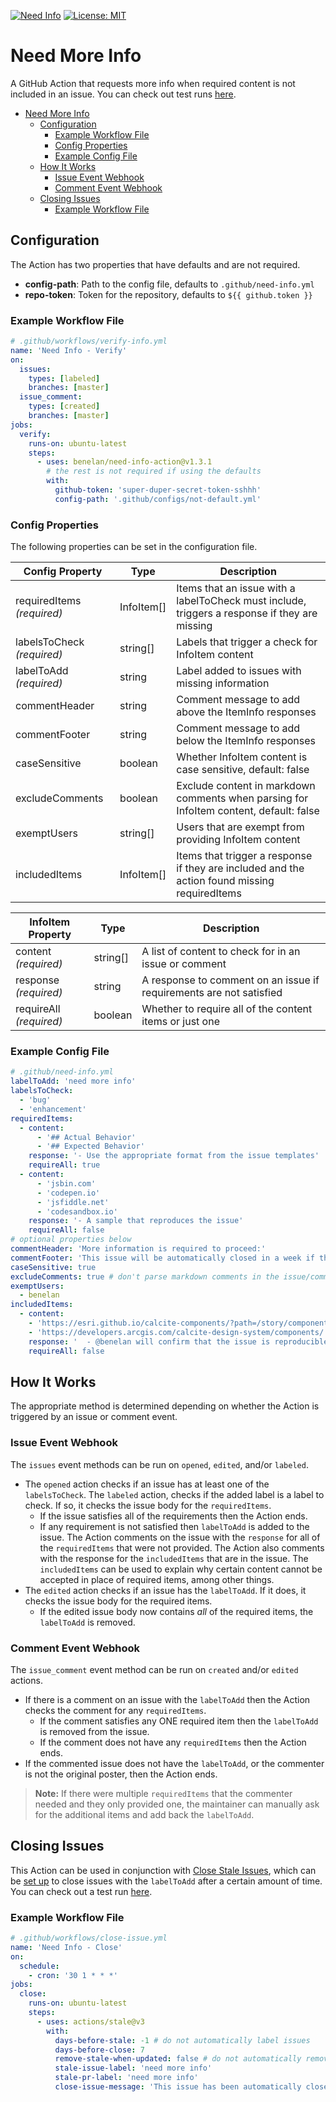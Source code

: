 [![Need Info](https://github.com/benelan/need-info-action/actions/workflows/verify-issue.yml/badge.svg)](https://github.com/benelan/need-info-action/actions/workflows/verify-issue.yml)
[![License: MIT](https://img.shields.io/badge/License-MIT-yellow.svg)](https://opensource.org/licenses/MIT)

# Need More Info

A GitHub Action that requests more info when required content is not included in an issue. You can check out test runs [here](https://github.com/benelan/need-info-action/issues?q=is%3Aissue+is%3Aclosed+label%3Atest).

- [Need More Info](#need-more-info)
  - [Configuration](#configuration)
    - [Example Workflow File](#example-workflow-file)
    - [Config Properties](#config-properties)
    - [Example Config File](#example-config-file)
  - [How It Works](#how-it-works)
    - [Issue Event Webhook](#issue-event-webhook)
    - [Comment Event Webhook](#comment-event-webhook)
  - [Closing Issues](#closing-issues)
    - [Example Workflow File](#example-workflow-file-1)

## Configuration

The Action has two properties that have defaults and are not required.

- **config-path**: Path to the config file, defaults to `.github/need-info.yml`
- **repo-token**: Token for the repository, defaults to `${{ github.token }}`

### Example Workflow File

```yaml
# .github/workflows/verify-info.yml
name: 'Need Info - Verify'
on:
  issues:
    types: [labeled]
    branches: [master]
  issue_comment:
    types: [created]
    branches: [master]
jobs:
  verify:
    runs-on: ubuntu-latest
    steps:
      - uses: benelan/need-info-action@v1.3.1
        # the rest is not required if using the defaults
        with:
          github-token: 'super-duper-secret-token-sshhh'
          config-path: '.github/configs/not-default.yml'
```

### Config Properties

The following properties can be set in the configuration file.

| Config Property            | Type       | Description                                                                                   |
| -------------------------- | ---------- | --------------------------------------------------------------------------------------------- |
| requiredItems _(required)_ | InfoItem[] | Items that an issue with a labelToCheck must include, triggers a response if they are missing |
| labelsToCheck _(required)_ | string[]   | Labels that trigger a check for InfoItem content                                              |
| labelToAdd _(required)_    | string     | Label added to issues with missing information                                                |
| commentHeader              | string     | Comment message to add above the ItemInfo responses                                           |
| commentFooter              | string     | Comment message to add below the ItemInfo responses                                           |
| caseSensitive              | boolean    | Whether InfoItem content is case sensitive, default: false                                    |
| excludeComments            | boolean    | Exclude content in markdown comments when parsing for InfoItem content, default: false        |
| exemptUsers                | string[]   | Users that are exempt from providing InfoItem content                                         |
| includedItems              | InfoItem[] | Items that trigger a response if they are included and the action found missing requiredItems |

| InfoItem Property       | Type     | Description                                                         |
| ----------------------- | -------- | ------------------------------------------------------------------- |
| content _(required)_    | string[] | A list of content to check for in an issue or comment               |
| response _(required)_   | string   | A response to comment on an issue if requirements are not satisfied |
| requireAll _(required)_ | boolean  | Whether to require all of the content items or just one             |

### Example Config File

```yaml
# .github/need-info.yml
labelToAdd: 'need more info'
labelsToCheck:
  - 'bug'
  - 'enhancement'
requiredItems:
  - content:
      - '## Actual Behavior'
      - '## Expected Behavior'
    response: '- Use the appropriate format from the issue templates'
    requireAll: true
  - content:
      - 'jsbin.com'
      - 'codepen.io'
      - 'jsfiddle.net'
      - 'codesandbox.io'
    response: '- A sample that reproduces the issue'
    requireAll: false
# optional properties below
commentHeader: 'More information is required to proceed:'
commentFooter: 'This issue will be automatically closed in a week if the information is not provided. Thanks for your understanding.'
caseSensitive: true
excludeComments: true # don't parse markdown comments in the issue/comment
exemptUsers:
  - benelan
includedItems:
  - content:
    - 'https://esri.github.io/calcite-components/?path=/story/components-'
    - 'https://developers.arcgis.com/calcite-design-system/components/'
    response: '  - @benelan will confirm that the issue is reproducible in the documentation. In the meantime, **no action is required** on your end.'
    requireAll: false

```

## How It Works

The appropriate method is determined depending on whether the Action is triggered by an issue or comment event.

### Issue Event Webhook

The `issues` event methods can be run on `opened`, `edited`, and/or `labeled`.


- The `opened` action checks if an issue has at least one of the `labelsToCheck`. The `labeled` action, checks if the added label is a label to check. If so, it checks the issue body for the `requiredItems`.
  - If the issue satisfies all of the requirements then the Action ends.
  - If any requirement is not satisfied then `labelToAdd` is added to the issue. The Action comments on the issue with the `response` for all of the `requiredItems` that were not provided. The Action also comments with the response for the `includedItems` that are in the issue. The `includedItems` can be used to explain why certain content cannot be accepted in place of required items, among other things.
- The `edited` action checks if an issue has the `labelToAdd`. If it does, it checks the issue body for the required items.
  -  If the edited issue body now contains _all_ of the required items, the `labelToAdd` is removed.

### Comment Event Webhook

The `issue_comment` event method can be run on `created` and/or `edited` actions.

- If there is a comment on an issue with the `labelToAdd` then the Action checks the comment for any `requiredItems`.
  - If the comment satisfies any ONE required item then the `labelToAdd` is removed from the issue.
  - If the comment does not have any `requiredItems` then the Action ends.
- If the commented issue does not have the `labelToAdd`, or the commenter is not the original poster, then the Action ends.

> **Note:** If there were multiple `requiredItems` that the commenter needed and they only provided one, the maintainer can manually ask for the additional items and add back the `labelToAdd`.

## Closing Issues

This Action can be used in conjunction with [Close Stale Issues](https://github.com/marketplace/actions/close-stale-issues), which can be [set up](https://github.com/benelan/need-info-action/tree/main/.github/workflows/close-issue.yml) to close issues with the `labelToAdd` after a certain amount of time. You can check out a test run [here](https://github.com/benelan/need-info-action/issues/28).

### Example Workflow File

```yaml
# .github/workflows/close-issue.yml
name: 'Need Info - Close'
on:
  schedule:
    - cron: '30 1 * * *'
jobs:
  close:
    runs-on: ubuntu-latest
    steps:
      - uses: actions/stale@v3
        with:
          days-before-stale: -1 # do not automatically label issues
          days-before-close: 7
          remove-stale-when-updated: false # do not automatically remove label
          stale-issue-label: 'need more info'
          stale-pr-label: 'need more info'
          close-issue-message: 'This issue has been automatically closed due to missing information. We will reopen the issue if the information is provided.'
```
